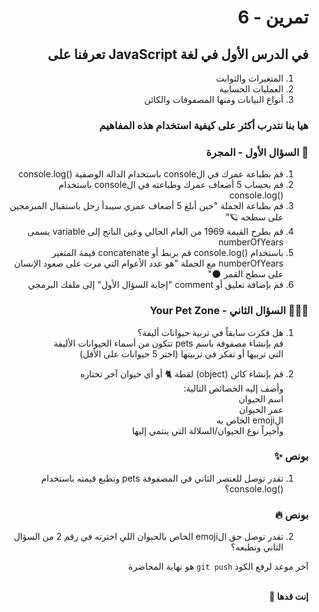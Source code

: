 <div dir="rtl">

# تمرين - 6

## في الدرس الأول في لغة JavaScript تعرفنا على

1. المتغيرات والثوابت
2. العمليات الحسابية
3. أنواع البيانات ومنها المصفوفات والكائن

### هيا بنا نتدرب أكثر على كيفية استخدام هذه المفاهيم

### 🚀 السؤال الأول - المجرة

1. قم بطباعة عمرك في الconsole باستخدام الدالة الوصفية ()console.log
2. قم بحساب 5 أضعاف عمرك وطباعته في الconsole باستخدام ()console.log
3. قم بطباعة الجملة "حين أبلغ 5 أضعاف عمري سيبدأ زحل باستقبال المبرمجين على سطحه 🪐"
4. قم بطرح القيمة 1969 من العام الحالي وعين الناتج إلى variable يسمى numberOfYears
5. باستخدام ()console.log قم بربط أو concatenate قيمة المتغير numberOfYears مع الجملة "هو عدد الأعوام التي مرت على صعود الإنسان على سطح القمر 🌑"
6. قم بإضافة تعليق أو comment "إجابة السؤال الأول" إلى ملفك البرمجي

### 🐹🐶🐰 السؤال الثاني - Your Pet Zone

1. هل فكرت سابقاً في تربية حيوانات أليفة؟
   <br> قم بإنشاء مصفوفة باسم pets تتكون من أسماء الحيوانات الأليفة
   <br> التي تربيها أو تفكر في تربيتها (اختر 5
   حيوانات على الأقل)

2. قم بإنشاء كائن (object) لقطة 🐈 أو أي حيوان آخر تختاره
   <br> وأضف إليه الخصائص التالية:
   <br> اسم الحيوان
   <br> عمر الحيوان
   <br> الemoji الخاص به
   <br> وأخيراً نوع الحيوان/السلالة التي ينتمي إليها

### بونص ✨

1. تقدر توصل للعنصر الثاني في المصفوفة pets وتطبع قيمته باستخدام ()console.log؟

### بونص 🔥

2. تقدر توصل حق الemoji الخاص بالحيوان اللي اخترته في رقم 2 من السؤال الثاني وتطبعه؟

آخر موعد لرفع الكود `git push` هو نهاية المحاضرة

<br>
<b>إنت قدها 🏅</b>

<!-- ![](https://media.giphy.com/media/W5ZUxqXT1lmiysXsDE/giphy.gif) -->

</div>
